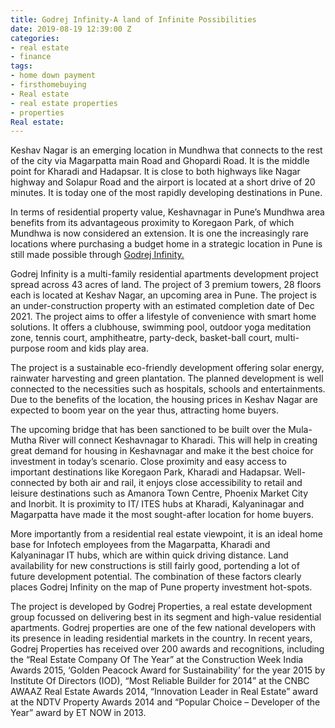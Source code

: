 ```yaml
---
title: Godrej Infinity-A land of Infinite Possibilities
date: 2019-08-19 12:39:00 Z
categories:
- real estate
- finance
tags:
- home down payment
- firsthomebuying
- Real estate
- real estate properties
- properties
Real estate: 
---
```


Keshav Nagar is an emerging location in Mundhwa that connects to the rest of the city via Magarpatta main Road and Ghopardi Road. It is the middle point for Kharadi and Hadapsar. It is close to both highways like Nagar highway and Solapur Road and the airport is located at a short drive of 20 minutes. It is today one of the most rapidly developing destinations in Pune.

In terms of residential property value, Keshavnagar in Pune’s Mundhwa area benefits from its advantageous proximity to Koregaon Park, of which Mundhwa is now considered an extension. It is one the increasingly rare locations where purchasing a budget home in a strategic location in Pune is still made possible through [Godrej Infinity. ](https://homecapital.in/property/54/godrej-infinity-1-bhk)

Godrej Infinity is a multi-family residential apartments development project spread across 43 acres of land. The project of 3 premium towers, 28 floors each is located at Keshav Nagar, an upcoming area in Pune. The project is an under-construction property with an estimated completion date of Dec 2021. The project aims to offer a lifestyle of convenience with smart home solutions. It offers a clubhouse, swimming pool, outdoor yoga meditation zone, tennis court, amphitheatre, party-deck, basket-ball court, multi-purpose room and kids play area.

The project is a sustainable eco-friendly development offering solar energy, rainwater harvesting and green plantation. The planned development is well connected to the necessities such as hospitals, schools and entertainments. Due to the benefits of the location, the housing prices in Keshav Nagar are expected to boom year on the year thus, attracting home buyers.

The upcoming bridge that has been sanctioned to be built over the Mula-Mutha River will connect Keshavnagar to Kharadi. This will help in creating great demand for housing in Keshavnagar and make it the best choice for investment in today’s scenario. Close proximity and easy access to important destinations like Koregaon Park, Kharadi and Hadapsar. Well-connected by both air and rail, it enjoys close accessibility to retail and leisure destinations such as Amanora Town Centre, Phoenix Market City and Inorbit. It is proximity to IT/ ITES hubs at Kharadi, Kalyaninagar and Magarpatta have made it the most sought-after location for home buyers.

More importantly from a residential real estate viewpoint, it is an ideal home base for Infotech employees from the Magarpatta, Kharadi and Kalyaninagar IT hubs, which are within quick driving distance. Land availability for new constructions is still fairly good, portending a lot of future development potential. The combination of these factors clearly places Godrej Infinity on the map of Pune property investment hot-spots. 

The project is developed by Godrej Properties, a real estate development group focussed on delivering best in its segment and high-value residential apartments. Godrej properties are one of the few national developers with its presence in leading residential markets in the country. In recent years, Godrej Properties has received over 200 awards and recognitions, including the “Real Estate Company Of The Year” at the Construction Week India Awards 2015, ‘Golden Peacock Award for Sustainability’ for the year 2015 by Institute Of Directors (IOD), “Most Reliable Builder for 2014” at the CNBC AWAAZ Real Estate Awards 2014, “Innovation Leader in Real Estate” award at the NDTV Property Awards 2014 and “Popular Choice – Developer of the Year” award by ET NOW in 2013.